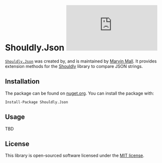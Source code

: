 # Shouldly.Json [![Nuget](https://img.shields.io/nuget/v/Shouldly.Json?style=flat-square)](https://nuget.org/packages/Shouldly.Json)

[`Shouldly.Json`](https://www.nuget.org/packages/Shouldly.Json/) was created by, and is maintained
by [Marvin Mall](https://github.com/namoshek).
It provides extension methods for the [Shouldly](https://github.com/shouldly/shouldly) library to compare JSON strings.

## Installation

The package can be found on [nuget.org](https://www.nuget.org/packages/Shouldly.Json/).
You can install the package with:

```pwsh
Install-Package Shouldly.Json
```

## Usage

TBD

## License

This library is open-sourced software licensed under the [MIT license](LICENSE).

